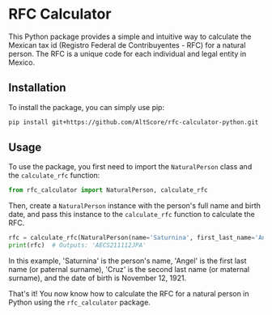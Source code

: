 # RFC Calculator

This Python package provides a simple and intuitive way to calculate the Mexican tax id (Registro Federal de Contribuyentes - RFC) for a natural person. The RFC is a unique code for each individual and legal entity in Mexico.

## Installation

To install the package, you can simply use pip:

```bash
pip install git+https://github.com/AltScore/rfc-calculator-python.git
```

## Usage

To use the package, you first need to import the `NaturalPerson` class and the `calculate_rfc` function:

```python
from rfc_calculator import NaturalPerson, calculate_rfc
```

Then, create a `NaturalPerson` instance with the person's full name and birth date, and pass this instance to the `calculate_rfc` function to calculate the RFC.

```python
rfc = calculate_rfc(NaturalPerson(name='Saturnina', first_last_name='Angel', second_last_name='Cruz', day=12, month=11, year=1921))
print(rfc)  # Outputs: 'AECS211112JPA'
```

In this example, 'Saturnina' is the person's name, 'Angel' is the first last name (or paternal surname), 'Cruz' is the second last name (or maternal surname), and the date of birth is November 12, 1921.

That's it! You now know how to calculate the RFC for a natural person in Python using the `rfc_calculator` package.
